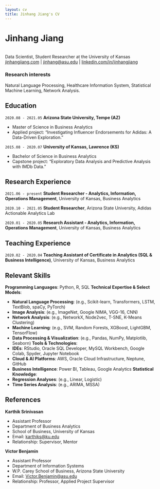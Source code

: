 ```yaml
---
layout: cv
title: Jinhang Jiang's CV
---
```

# Jinhang Jiang
<br/>
Data Scientist, Student Researcher at the University of Kansas

<div id="webaddress">
<a href="http://jinhangjiang.com">jinhangjiang.com</a>
| <a href="jinhang@asu.edu">jinhang@asu.edu</a>
| <a href="https://www.linkedin.com/in/jinhangjiang/">linkedin.com/in/jinhangjiang</a>
</div>


### Research interests

Natural Language Processing, Healthcare Information System, Statistical Machine Learning, Network Analysis.


## Education

`2020.08 - 2021.05`
__Arizona State University,  Tempe (AZ)__

- Master of Science in Business Analytics
- Applied project: “Investigating Influencer Endorsements for Adidas: A Data-Driven Exploration.”

`2015.08 - 2020.07`
__University of Kansas, Lawrence (KS)__

- Bachelor of Science in Business Analytics
- Capstone project: “Exploratory Data Analysis and Predictive Analysis with IMDb Data.”


## Research Experience

`2021.06 - present`
__Student Researcher - Analytics, Information, Operations Management__, University of Kansas, Business Analytics



`2020.10 - 2021.05`
__Student Researcher__, Arizona State University, Adidas Actionable Analytics Lab


`2020.01 - 2020.05`
__Research Assistant - Analytics, Information, Operations Management__, University of Kansas, Business Analytics



## Teaching Experience

`2020.02 - 2020.04`
__Teaching Assistant of Certificate in Analytics (SQL & Business Intelligence)__, University of Kansas, Business Analytics



## Relevant Skills

__Programming Languages__: Python, R, SQL
__Technical Expertise & Select Models__: 
-	__Natural Language Processing__: (e.g., Scikit-learn, Transformers, LSTM, TextBlob, spaCy, PyTorch)
-	__Image Analysis__: (e.g., ImageNet, Google NIMA, VGG-16, CNN)
-	__Network Analysis__: (e.g., NetworkX, Node2vec, T-SNE, K-Means Clustering)
-	__Machine Learning__: (e.g., SVM, Random Forests, XGBoost, LightGBM, TensorFlow)
-	__Data Processing & Visualization__: (e.g., Pandas, NumPy, Matplotlib, Seaborn)
__Tools & Technologies__: 
-	__IDEs__: RStudio, Oracle SQL Developer, MySQL Workbench, Google Colab, Spyder, Jupyter Notebook
-	__Cloud & AI Platforms__: AWS, Oracle Cloud Infrastructure, Neptune, GitHub
-	__Business Intelligence__: Power BI, Tableau, Google Analytics
__Statistical Knowledge__: 
- __Regression Analyses__: (e.g., Linear, Logistic)
- __Time Series Analysis__: (e.g., ARIMA, MSSA)


## References

__Karthik Srinivasan__
- Assistant Professor
- Department of Business Analytics
- School of Business, University of Kansas
- Email: karthiks@ku.edu
- Relationship: Supervisor, Mentor

__Victor Benjamin__
- Assistant Professor
- Department of Information Systems
- W.P. Carey School of Business, Arizona State University
- Email: Victor.Benjamin@asu.edu
- Relationship: Professor, Applied Project Supervisor



<!-- ### Footer

Last updated: June 2021 -->

